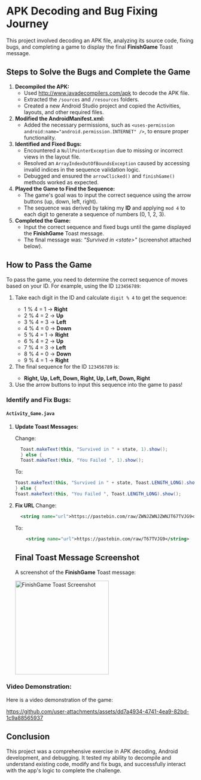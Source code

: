 <h1>APK Decoding and Bug Fixing Journey</h1>
    <p>This project involved decoding an APK file, analyzing its source code, fixing bugs, and completing a game to display the final <strong>FinishGame</strong> Toast message.</p>
   <h2>Steps to Solve the Bugs and Complete the Game</h2>
    <ol>
        <li>
            <strong>Decompiled the APK:</strong>
            <ul>
                <li>Used <a href="http://www.javadecompilers.com/apk" target="_blank">http://www.javadecompilers.com/apk</a> to decode the APK file.</li>
                <li>Extracted the <code>/sources</code> and <code>/resources</code> folders.</li>
                <li>Created a new Android Studio project and copied the Activities, layouts, and other required files.</li>
            </ul>
        </li>
        <li>
            <strong>Modified the AndroidManifest.xml:</strong>
            <ul>
                <li>Added the necessary permissions, such as <code>&lt;uses-permission android:name="android.permission.INTERNET" /&gt;</code>, to ensure proper functionality.</li>
            </ul>
        </li>
        <li>
            <strong>Identified and Fixed Bugs:</strong>
            <ul>
                <li>Encountered a <code>NullPointerException</code> due to missing or incorrect views in the layout file.</li>
                <li>Resolved an <code>ArrayIndexOutOfBoundsException</code> caused by accessing invalid indices in the sequence validation logic.</li>
                <li>Debugged and ensured the <code>arrowClicked()</code> and <code>finishGame()</code> methods worked as expected.</li>
            </ul>
        </li>
        <li>
            <strong>Played the Game to Find the Sequence:</strong>
            <ul>
                <li>The game's goal was to input the correct sequence using the arrow buttons (up, down, left, right).</li>
                <li>The sequence was derived by taking my <strong>ID</strong> and applying <code>mod 4</code> to each digit to generate a sequence of numbers (0, 1, 2, 3).</li>
            </ul>
        </li>
        <li>
            <strong>Completed the Game:</strong>
            <ul>
                <li>Input the correct sequence and fixed bugs until the game displayed the <strong>FinishGame</strong> Toast message.</li>
                <li>The final message was: <em>"Survived in &lt;state&gt;"</em> (screenshot attached below).</li>
            </ul>
        </li>
    </ol>

  <h2>How to Pass the Game</h2>
    <p>To pass the game, you need to determine the correct sequence of moves based on your ID. For example, using the ID <code>123456789</code>:</p>
    <ol>
        <li>Take each digit in the ID and calculate <code>digit % 4</code> to get the sequence:</li>
        <ul>
            <li>1 % 4 = 1 → <strong>Right</strong></li>
            <li>2 % 4 = 2 → <strong>Up</strong></li>
            <li>3 % 4 = 3 → <strong>Left</strong></li>
            <li>4 % 4 = 0 → <strong>Down</strong></li>
            <li>5 % 4 = 1 → <strong>Right</strong></li>
            <li>6 % 4 = 2 → <strong>Up</strong></li>
            <li>7 % 4 = 3 → <strong>Left</strong></li>
            <li>8 % 4 = 0 → <strong>Down</strong></li>
            <li>9 % 4 = 1 → <strong>Right</strong></li>
        </ul>
        <li>The final sequence for the ID <code>123456789</code> is:</li>
        <ul>
            <li><strong>Right, Up, Left, Down, Right, Up, Left, Down, Right</strong></li>
        </ul>
        <li>Use the arrow buttons to input this sequence into the game to pass!</li>
    </ol>

    
### Identify and Fix Bugs:
#### `Activity_Game.java`
1. **Update Toast Messages:**

   Change:
   ```java
     Toast.makeText(this, "Survived in " + state, 1).show();
     } else {
     Toast.makeText(this, "You Failed ", 1).show();
   ```
     
   To:
    ```java
    Toast.makeText(this, "Survived in " + state, Toast.LENGTH_LONG).show();
    } else {
    Toast.makeText(this, "You Failed ", Toast.LENGTH_LONG).show();
   ```

2. **Fix URL**
     Change:‌‌‌
    ```xml 
      <string name="url">https://pastebin.com/raw/‌‌‌‌‌‌‌‌‌‌‌‌‌‌‌ZWNJZWNJZWNJT67TVJG9</string>
    ```

    To:
    ```xml
        <string name="url">https://pastebin.com/raw/T67TVJG9</string>
     ```



    <h2>Final Toast Message Screenshot</h2>

    <p>A screenshot of the <strong>FinishGame</strong> Toast message:</p>
    <img src="https://github.com/user-attachments/assets/3afe0a38-7b8c-4400-8ecc-1686776944da" alt="FinishGame Toast Screenshot" width=250 >

### Video Demonstration:
Here is a video demonstration of the game:


  https://github.com/user-attachments/assets/dd7a4934-4741-4ea9-82bd-1c9a88565937

  <h2>Conclusion</h2>
  <p>This project was a comprehensive exercise in APK decoding, Android development, and debugging. It tested my ability to decompile and understand existing code, modify and fix bugs, and successfully interact with the app's logic to complete the challenge.</p>
